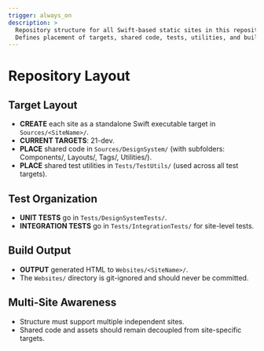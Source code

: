 ```yaml
---
trigger: always_on
description: >
  Repository structure for all Swift-based static sites in this repository.
  Defines placement of targets, shared code, tests, utilities, and build output.
---
```


# Repository Layout

## Target Layout
- **CREATE** each site as a standalone Swift executable target in `Sources/<SiteName>/`.
- **CURRENT TARGETS**: 21-dev.
- **PLACE** shared code in `Sources/DesignSystem/` (with subfolders: Components/, Layouts/, Tags/, Utilities/).
- **PLACE** shared test utilities in `Tests/TestUtils/` (used across all test targets).

## Test Organization
- **UNIT TESTS** go in `Tests/DesignSystemTests/`.
- **INTEGRATION TESTS** go in `Tests/IntegrationTests/` for site-level tests.

## Build Output
- **OUTPUT** generated HTML to `Websites/<SiteName>/`.
- The `Websites/` directory is git-ignored and should never be committed.

## Multi-Site Awareness
- Structure must support multiple independent sites.
- Shared code and assets should remain decoupled from site-specific targets.
